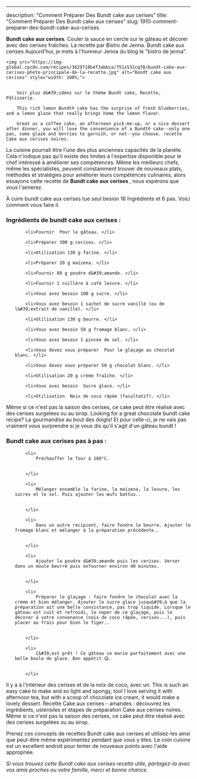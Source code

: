 ---
description: "Comment Préparer Des Bundt cake aux cerises"
title: "Comment Préparer Des Bundt cake aux cerises"
slug: 1910-comment-preparer-des-bundt-cake-aux-cerises

<p>
	<strong>Bundt cake aux cerises</strong>. 
	Couler la sauce en cercle sur le gâteau et décorer avec des cerises fraîches. La recette par Bistro de Jenna. Bundt cake aux cerises Aujourd&#39;hui, je mets à l&#39;honneur Jenna du blog le &#34;bistro de jenna&#34;.
</p>
<p>
	
	<img src="https://img-global.cpcdn.com/recipes/3629718b4f3abbca/751x532cq70/bundt-cake-aux-cerises-photo-principale-de-la-recette.jpg" alt="Bundt cake aux cerises" style="width: 100%;">
	
	
		Voir plus d&#39;idées sur le thème Bundt cake, Recette, Pâtisserie.
	
		This rich lemon Bundt® cake has the surprise of fresh blueberries, and a lemon glaze that really brings home the lemon flavor.
	
		Great as a coffee cake, an afternoon pick-me-up, or a nice dessert after dinner, you will love the convenience of a Bundt® cake--only one pan, some glaze and berries to garnish, or not--you choose. recette Cake aux cerises noires.
	
</p>

La cuisine pourrait être l'une des plus anciennes capacités de la planète. Cela n'indique pas qu'il existe des limites à l'expertise disponible pour le chef intéressé à améliorer ses compétences. Même les meilleurs chefs, même les spécialistes, peuvent constamment trouver de nouveaux plats, méthodes et stratégies pour améliorer leurs compétences culinaires, alors essayons cette recette de <strong> Bundt cake aux cerises </strong>, nous espérons que vous l'aimerez.

<!--inarticleads1-->

À cuire bundt cake aux cerises tue seul besion 16 Ingrédients et 6 pas. Voici comment vous faire il.

<h3>Ingrédients de bundt cake aux cerises :</h3>

<ol>
	
		<li>Fournir  Pour le gâteau. </li>
	
		<li>Préparer 300 g cerises. </li>
	
		<li>Utilisation 130 g farine. </li>
	
		<li>Préparer 20 g maïzena. </li>
	
		<li>Fournir 80 g poudre d&#39;amande. </li>
	
		<li>Fournir 1 cuillère à café levure. </li>
	
		<li>Vous avez besoin 100 g sucre. </li>
	
		<li>Vous avez besoin 1 sachet de sucre vanillé (ou de l&#39;extrait de vanille). </li>
	
		<li>Utilisation 130 g beurre. </li>
	
		<li>Vous avez besoin 50 g fromage blanc. </li>
	
		<li>Vous avez besoin 1 pincée de sel. </li>
	
		<li>Vous devez vous préparer  Pour le glaçage au chocolat blanc. </li>
	
		<li>Vous devez vous préparer 50 g chocolat blanc. </li>
	
		<li>Utilisation 20 g crème fraîche. </li>
	
		<li>Vous avez besoin  Sucre glace. </li>
	
		<li>Utilisation  Noix de coco râpée (facultatif). </li>
	
</ol>

Même si ce n&#39;est pas la saison des cerises, ce cake peut être réalisé avec des cerises surgelées ou au sirop. Looking for a great chocolate bundt cake recipe? La gourmandise au bout des doigts! Et pour celle-ci, je ne vais pas vraiment vous surprendre si je vous dis qu&#39;il s&#39;agit d&#39;un gâteau bundt ! 

<!--inarticleads2-->

<h3>Bundt cake aux cerises pas à pas :</h3>

<ol>
	
		<li>
			Préchauffer le four à 180°C.
			
			
		</li>
	
		<li>
			Mélanger ensemble la farine, la maïzena, la levure, les sucres et le sel. Puis ajouter les œufs battus..
			
			
		</li>
	
		<li>
			Dans un autre recipient, faire fondre le beurre. Ajouter le fromage blanc et mélanger à la préparation précédente..
			
			
		</li>
	
		<li>
			Ajouter la poudre d&#39;amande puis les cerises. Verser dans un moule beurré puis enfourner environ 40 minutes.
			
			
		</li>
	
		<li>
			Préparer le glaçage : faire fondre le chocolat avec la crème et bien mélanger. Ajouter le sucre glace jusqu&#39;à que la préparation ait une belle consistance, pas trop liquide. Lorsque le gâteau est cuit et refroidi, le naper de ce glaçage, puis le décorer à votre convenance (noix de coco râpée, cerises...), puis placer au frais pour bien le figer..
			
			
		</li>
	
		<li>
			C&#39;est prêt ! Ce gâteau ce marie parfaitement avec une belle boule de glace. Bon appétit 😋.
			
			
		</li>
	
</ol>

Il y a à l&#39;intérieur des cerises et de la noix de coco, avec un. This is such an easy cake to make and so light and spongy, too! I love serving it with afternoon tea, but with a scoop of chocolate ice cream, it would make a lovely dessert. Recette Cake aux cerises - amandes : découvrez les ingrédients, ustensiles et étapes de préparation Cake aux cerises noires. Même si ce n&#39;est pas la saison des cerises, ce cake peut être réalisé avec des cerises surgelées ou au sirop. 

<!--inarticleads1-->

<p>
Prenez ces concepts de recettes Bundt cake aux cerises et utilisez-les ainsi que peut-être même expérimentez pendant que vous y êtes. Le coin cuisine est un excellent endroit pour tenter de nouveaux points avec l'aide appropriée.
</p>

<p>
<i>Si vous trouvez cette Bundt cake aux cerises recette utile, partagez-la avec vos amis proches ou votre famille, merci et bonne chance.</i>
</p>
